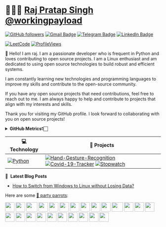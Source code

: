 # 👨🏻‍💻 [Raj Pratap Singh](https://workingpayload.github.io/) [@workingpayload](https://workingpayload.github.io/)

[![GitHub followers](https://img.shields.io/github/followers/workingpayload?label=Follow&style=social)](https://github.com/workingpayload/?tab=follow)
[![Gmail Badge](https://img.shields.io/badge/-workingpayload-c14438?style=social&logo=Gmail&logoColor=red&link=mailto:rs91963@gmail.com)](mailto:rs91963@gmail.com)
[![Telegram Badge](https://img.shields.io/badge/-Telegram-c14438?style=social&logo=Telegram&logoColor=red&link=https://t.me/iamsarcasticaf)](https://t.me/iamsarcasticaf)
[![LinkedIn Badge](https://img.shields.io/badge/-LinkedIn-blue?style=social&logo=Linkedin&logoColor=blue&link=https://www.linkedin.com/in/workingpayload/)](https://www.linkedin.com/in/workingpayload/)

[![LeetCode](https://img.shields.io/badge/dynamic/json?style=plastic&labelColor=black&color=%23ffa116&label=Solved&query=solvedOverTotal&url=https%3A%2F%2Fleetcode-badge.vercel.app%2Fapi%2Fusers%2Fworkingpayload&logo=leetcode&logoColor=yellow)](https://leetcode.com/workingpayload/)
[![ProfileViews](https://komarev.com/ghpvc/?username=workingpayload&color=red&style=flat)](https://komarev.com/ghpvc/?username=workingpayload)

:wave: Hello! I am raj. I am a passionate developer who is frequent in Python and loves contributing to open source projects. I am a Linux enthusiast and am dedicated to using open source technologies to build robust and efficient systems.

I am constantly learning new technologies and programming languages to improve my skills and contribute to the open-source community.

If you have any open source projects that need contributions, feel free to reach out to me. I am always happy to help and contribute to projects that align with my interests and skills.

Thank you for visiting my GitHub profile. I look forward to collaborating with you on open source projects!

<div align="left">
    <details>
        <summary><b>GitHub Metrics👇🏻</b></summary>
    <br>
        
<img src="https://metrics.lecoq.io/ashleymavericks?template=classic&isocalendar=1&followup=1&tweets=1&achievements=1&isocalendar.duration=half-year&followup.sections=repositories&followup.indepth=false&achievements.threshold=C&achievements.secrets=true&achievements.display=detailed&achievements.limit=0&achievements.ignored=follower%2C%20gister%2C%20member%2C%20forker%2C%20inspirer%2C%20influencer%2C%20worker&tweets.attachments=false&tweets.limit=2&tweets.user=ashleymavericks&config.timezone=Asia%2FKolkata">
    </details>
</div>

<!-- START OF PROFILE STACK, DO NOT REMOVE -->
| 💻 **Technology** | 🚀 **Projects** |
| - | - |
| [![Python](https://img.shields.io/static/v1?label=&message=Python&color=3776AB&logo=Python&logoColor=FFFFFF)](https://www.python.org/) | [![Hand-Gesture-Recognition](https://img.shields.io/static/v1?label=&message=Hand-Gesture-Recognition&color=000605&logo=github&logoColor=FFFFFF&labelColor=000605)](https://github.com/workingpayload/Hand-Gesture-Recognition) [![Covid-19-Tracker](https://img.shields.io/static/v1?label=&message=Covid-19-Tracker&color=000605&logo=github&logoColor=FFFFFF&labelColor=000605)](https://github.com/workingpayload/Covid-19-Tracker) [![Stopwatch](https://img.shields.io/static/v1?label=&message=Stopwatch&color=000605&logo=github&logoColor=FFFFFF&labelColor=000605)](https://github.com/workingpayload/Stopwatch) |


<!-- END OF PROFILE STACK, DO NOT REMOVE -->

📝 &nbsp;**Latest Blog Posts**
<!-- BLOG-POST-LIST:START -->
- [How to Switch from Windows to Linux without Losing Data?](https://www.geeksforgeeks.org/how-to-switch-from-windows-to-linux-without-losing-data/)
<!-- BLOG-POST-LIST:END -->

Here are some [🦜 party parrots](https://cultofthepartyparrot.com):

<div>
    <img src="https://cultofthepartyparrot.com/parrots/hd/githubparrot.gif" width="30" height="30"/>
    <img src="https://cultofthepartyparrot.com/flags/hd/indiaparrot.gif" width="30" height="30"/>
    <img src="https://cultofthepartyparrot.com/parrots/asyncparrot.gif" width="36" height="30"/>
    <img src="https://cultofthepartyparrot.com/parrots/hd/exceptionallyfastparrot.gif" width="30" height="30"/>
    <img src="https://cultofthepartyparrot.com/parrots/hd/60fpsparrot.gif" width="30" height="30"/>
    <img src="https://cultofthepartyparrot.com/parrots/hd/jumpingparrot.gif" width="30" height="30"/>
    <img src="https://cultofthepartyparrot.com/parrots/hd/opensourceparrot.gif" width="30" height="30"/>
    <img src="https://cultofthepartyparrot.com/parrots/hd/dealwithitnowparrot.gif" width="30" height="30"/>
    <img src="https://cultofthepartyparrot.com/parrots/hd/hypnoparrotlight.gif" width="30" height="30"/>
    <img src="https://cultofthepartyparrot.com/parrots/databaseparrot.gif" width="30" height="30"/>
    <img src="https://cultofthepartyparrot.com/parrots/fixparrot.gif" width="36" height="30"/>
    <img src="https://cultofthepartyparrot.com/parrots/hd/laptop_parrot.gif" width="30" height="30"/>
    <img src="https://cultofthepartyparrot.com/parrots/hd/spinningparrot.gif" width="30" height="30"/>
    <img src="https://cultofthepartyparrot.com/parrots/hd/levitationparrot.gif" width="30" height="30"/>
    <img src="https://cultofthepartyparrot.com/parrots/hd/meldparrot.gif" width="30" height="30"/>
    <img src="https://cultofthepartyparrot.com/parrots/slomoparrot.gif" width="30" height="30"/>
    <img src="https://cultofthepartyparrot.com/parrots/hd/moonwalkingparrot.gif" width="30" height="30"/>
    <img src="https://cultofthepartyparrot.com/parrots/hd/stableparrot.gif" width="30" height="30"/>
    <img src="https://cultofthepartyparrot.com/parrots/hd/scienceparrot.gif" width="30" height="30"/>
    <img src="https://cultofthepartyparrot.com/parrots/hd/pirateparrot.gif" width="30" height="30"/>
    <img src="https://cultofthepartyparrot.com/parrots/hd/footballparrot.gif" width="30" height="30"/>
    <img src="https://cultofthepartyparrot.com/parrots/hd/illuminatiparrot.gif" width="30" height="30"/>
    <img src="https://cultofthepartyparrot.com/parrots/hd/hypnoparrotdark.gif" width="30" height="30"/>
    <img src="https://cultofthepartyparrot.com/parrots/hd/mustacheparrot.gif" width="30" height="30"/>
</div>
